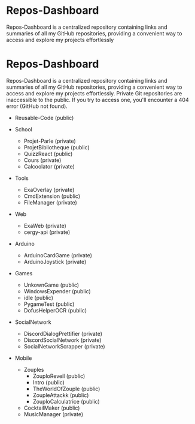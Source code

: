 # Repos-Dashboard
 Repos-Dashboard is a centralized repository containing links and summaries of all my GitHub repositories, providing a convenient way to access and explore my projects effortlessly

# Repos-Dashboard
 Repos-Dashboard is a centralized repository containing links and summaries of all my GitHub repositories, providing a convenient way to access and explore my projects effortlessly. Private Git repositories are inaccessible to the public. If you try to access one, you'll encounter a 404 error (GitHub not found).

- Reusable-Code (public)
- School
    - Projet-Parle (private)
    - ProjetBibliotheque (public)
    - QuizzReact (public)
    - Cours (private)
    - Calcoolator (private)

- Tools
    - ExaOverlay (private)
    - CmdExtension (public)
    - FileManager (private)

- Web
    - ExaWeb (private)
    - cergy-api (private)

- Arduino
    - ArduinoCardGame (private)
    - ArduinoJoystick (private)

- Games
    - UnkownGame (public)
    - WindowsExpender (public)
    - idle (public)
    - PygameTest (public)
    - DofusHelperOCR (public)

- SocialNetwork
    - DiscordDialogPrettifier (private)
    - DiscordSocialNetwork (private)
    - SocialNetworkScrapper (private)

- Mobile
    - Zouples
        - ZouploReveil (public)
        - Intro (public)
        - TheWorldOfZouple (public)
        - ZoupleAttackk (public)
        - ZouploCalculatrice (public)
    - CocktailMaker (public)
    - MusicManager (private)


